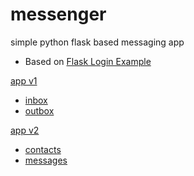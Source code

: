 # messenger

simple python flask based messaging app

* Based on [Flask Login Example](https://github.com/eniompw/FlaskLogin)

[app v1](https://github.com/eniompw/messenger/blob/main/appv1.py)
* [inbox](https://github.com/eniompw/messenger/blob/main/templates/inbox.html)
* [outbox](https://github.com/eniompw/messenger/blob/main/templates/send.html)

[app v2](https://github.com/eniompw/messenger/blob/main/appv2.py)
* [contacts](https://github.com/eniompw/messenger/blob/main/templates/contact.html)
* [messages](https://github.com/eniompw/messenger/blob/main/templates/msgs.html)
